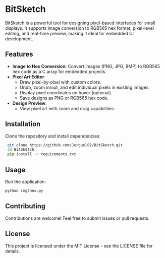 # BitSketch

BitSketch is a powerful tool for designing pixel-based interfaces for small displays. It supports image conversion to RGB565 hex format, pixel-level editing, and real-time preview, making it ideal for embedded UI development.

## Features

- **Image to Hex Conversion**: Convert images (PNG, JPG, BMP) to RGB565 hex code as a C array for embedded projects.
- **Pixel Art Editor**:
  - Draw pixel-by-pixel with custom colors.
  - Undo, zoom in/out, and edit individual pixels in existing images.
  - Display pixel coordinates on hover (optional).
  - Save designs as PNG or RGB565 hex code.
- **Design Preview**:
  - View pixel art with zoom and drag capabilities.
  
## Installation

Clone the repository and install dependencies:

```bash
 git clone https://github.com/Jerguel02/BitSketch.git
 cd BitSketch
 pip install -r requirements.txt
```

## Usage

Run the application:

```bash
python img2hex.py
```

## Contributing

Contributions are welcome! Feel free to submit issues or pull requests.

## License

This project is licensed under the MIT License - see the LICENSE file for details.

